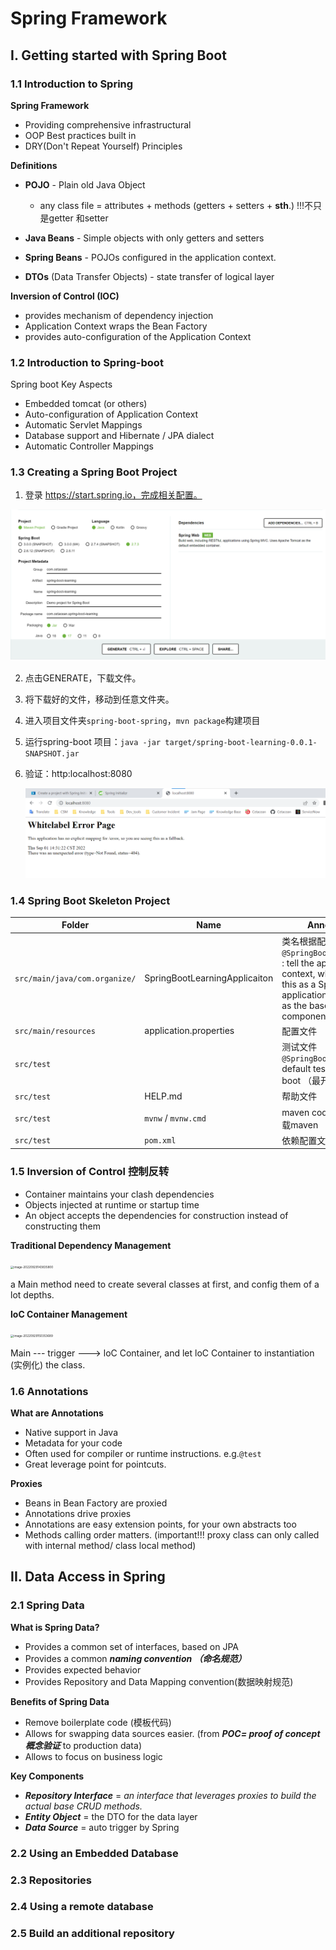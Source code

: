 # Spring Framework

## I. Getting started with Spring Boot

### 1.1 Introduction to Spring

**Spring Framework**

- Providing comprehensive infrastructural
- OOP Best practices built in
- DRY(Don't Repeat Yourself) Principles

**Definitions**

- **POJO** - Plain old Java Object
  - any class file = attributes + methods (getters + setters + **sth**.)  !!!不只是getter 和setter
- **Java Beans** - Simple objects with only getters and setters
- **Spring Beans** - POJOs configured in the application context.

- **DTOs** (Data Transfer Objects) - state transfer of logical layer

**Inversion of Control (IOC)**

- provides mechanism of dependency injection
- Application Context wraps the Bean Factory
- provides auto-configuration of the Application Context



### 1.2 Introduction to Spring-boot

Spring boot Key Aspects

- Embedded tomcat (or others)
- Auto-configuration of Application Context
- Automatic Servlet Mappings
- Database support and Hibernate / JPA dialect
- Automatic Controller Mappings



### 1.3 Creating a Spring Boot Project

1. 登录 https://start.spring.io，完成相关配置。

![image-20220901134653969](Notepic/image-20220901134653969.png)

2. 点击GENERATE，下载文件。
3. 将下载好的文件，移动到任意文件夹。
4. 进入项目文件夹`spring-boot-spring`，`mvn package`构建项目
5. 运行spring-boot 项目：`java -jar target/spring-boot-learning-0.0.1-SNAPSHOT.jar` 

6. 验证：http:localhost:8080

   ![image-20220901143135751](Notepic/image-20220901143135751.png)

### 1.4 Spring Boot Skeleton Project

| Folder                        | Name                          | Annotation                                                   |
| ----------------------------- | ----------------------------- | ------------------------------------------------------------ |
| `src/main/java/com.organize/` | SpringBootLearningApplicaiton | 类名根据配置创建<br />`@SpringBootApplication` : tell the application context, when we run this as a Spring application, to use this as the base for component scanning. |
| `src/main/resources`          | application.properties        | 配置文件                                                     |
| `src/test`                    |                               | 测试文件<br/>`@SpringBootTest` : default test of spring boot （最开始就会运行） |
| `src/test`                    | HELP.md                       | 帮助文件                                                     |
| `src/test`                    | `mvnw` / `mvnw.cmd`           | maven code 用于没有下载maven                                 |
| `src/test`                    | `pom.xml`                     | 依赖配置文件                                                 |



### 1.5 Inversion of Control 控制反转

- Container maintains your clash dependencies
- Objects injected at runtime or startup time
- An object accepts the dependencies for construction instead of constructing them

**Traditional Dependency Management**

<img src="`Spring Framework`_Notepic/image-20220929143835800.png" alt="image-20220929143835800" style="zoom:33%;" />

a Main method need to create several classes at first, and config them of a lot depths.

**loC Container Management**

<img src="`Spring Framework`_Notepic/image-20220929150353689.png" alt="image-20220929150353689" style="zoom: 33%;" />

Main --- trigger ---> loC Container, and let loC Container to instantiation (实例化) the class.



### 1.6 Annotations

**What are Annotations**

- Native support in Java
- Metadata for your code
- Often used for compiler or runtime instructions. e.g.`@test`
- Great leverage point for pointcuts.

**Proxies**

- Beans in Bean Factory are proxied 
- Annotations drive proxies
- Annotations are easy extension points, for your own abstracts too
- Methods calling order matters. (important!!! proxy class can only called with internal method/ class local method)



## II. Data Access in Spring

### 2.1 Spring Data

**What is Spring Data?**

- Provides a common set of interfaces, based on JPA
- Provides a common ***naming convention （命名规范）***  
- Provides expected behavior
- Provides Repository and Data Mapping convention(数据映射规范)

**Benefits of Spring Data**

- Remove boilerplate code (模板代码)
- Allows for swapping data sources easier. (from ***POC= proof of concept 概念验证*** to production data)
- Allows to focus on business logic

**Key Components**

- ***Repository Interface*** = *an interface that leverages proxies to build the actual base CRUD methods.*
- ***Entity Object*** = the DTO for the data layer
- ***Data Source*** = auto trigger by Spring



### 2.2 Using an Embedded Database



### 2.3 Repositories



### 2.4 Using a remote database



### 2.5 Build an additional repository

### 

